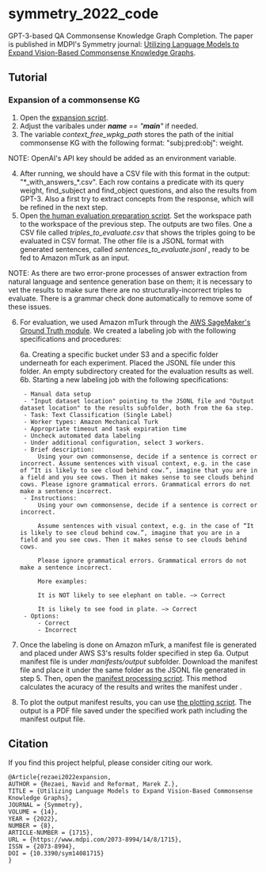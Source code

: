 # symmetry_2022_code
GPT-3-based QA Commonsense Knowledge Graph Completion. The paper is published in MDPI's Symmetry journal: [Utilizing Language Models to Expand Vision-Based Commonsense Knowledge Graphs](https://www.mdpi.com/2073-8994/14/8/1715).

## Tutorial

### Expansion of a commonsense KG
1. Open the [expansion script](scripts/expand_wpkg_using_gpt_3.py).
2. Adjust the varibales under <em> __name__ == "__main__" </em> if needed.
3. The variable <em> context_free_wpkg_path </em> stores the path of the initial commonsense KG with the following format: "subj:pred:obj": weight.

NOTE: OpenAI's API key should be added as an environment variable.

4. After running, we should have a CSV file with this format in the output: "\*\_with\_answers\_\*.csv". Each row contains a predicate with its query weight, find_subject and find_object questions, and also the results from GPT-3. Also a first try to extract concepts from the response, which will be refined in the next step.
5. Open [the human evaluation preparation script](scripts/generate_jsonl_for_human_evaluation.py). Set the workspace path to the workspace of the previous step. The outputs are two files. One a CSV file called <em> triples_to_evaluate.csv </em> that shows the triples going to be evaluated in CSV format. The other file is a JSONL format with generated sentences, called <em> sentences_to_evaluate.jsonl </em>, ready to be fed to Amazon mTurk as an input. 

NOTE: As there are two error-prone processes of answer extraction from natural language and sentence generation base on them; it is necessary to vet the results to make sure there are no structurally-incorrect triples to evaluate. There is a grammar check done automatically to remove some of these issues.

6. For evaluation, we used Amazon mTurk through the [AWS SageMaker's Ground Truth module](https://aws.amazon.com/sagemaker/data-labeling/). We created a labeling job with the following specifications and procedures:

    6a. Creating a specific bucket under S3 and a specific folder underneath for each experiment. Placed the JSONL file under this folder. An empty subdirectory created for the evaluation results as well.
    6b. Starting a new labeling job with the following specifications:
        
        - Manual data setup
        - "Input dataset location" pointing to the JSONL file and "Output dataset location" to the results subfolder, both from the 6a step.
        - Task: Text Classification (Single Label)
        - Worker types: Amazon Mechanical Turk
        - Appropriate timeout and task expiration time
        - Uncheck automated data labeling
        - Under additional configuration, select 3 workers.
        - Brief description:
            Using your own commonsense, decide if a sentence is correct or incorrect. Assume sentences with visual context, e.g. in the case of “It is likely to see cloud behind cow.”, imagine that you are in a field and you see cows. Then it makes sense to see clouds behind cows. Please ignore grammatical errors. Grammatical errors do not make a sentence incorrect.
        - Instructions:
            Using your own commonsense, decide if a sentence is correct or incorrect. 

            Assume sentences with visual context, e.g. in the case of “It is likely to see cloud behind cow.”, imagine that you are in a field and you see cows. Then it makes sense to see clouds behind cows.

            Please ignore grammatical errors. Grammatical errors do not make a sentence incorrect.

            More examples:

            It is NOT likely to see elephant on table. —> Correct

            It is likely to see food in plate. —> Correct
        - Options:
            - Correct
            - Incorrect
7. Once the labeling is done on Amazon mTurk, a manifest file is generated and placed under AWS S3's results folder specified in step 6a. Output manifest file is under <em> manifests/output </em> subfolder. Download the manifest file and place it under the same folder as the JSONL file generated in step 5. Then, open the [manifest processing script](scripts/process_output_manifest.py). This method calculates the acuracy of the results and writes the manifest under <em> </em>.
8. To plot the output manifest results, you can use [the plotting script](scripts/plot_manifest_results.py). The output is a PDF file saved under the specified work path including the manifest output file.

## Citation
If you find this project helpful, please consider citing our work.

```
@Article{rezaei2022expansion,
AUTHOR = {Rezaei, Navid and Reformat, Marek Z.},
TITLE = {Utilizing Language Models to Expand Vision-Based Commonsense Knowledge Graphs},
JOURNAL = {Symmetry},
VOLUME = {14},
YEAR = {2022},
NUMBER = {8},
ARTICLE-NUMBER = {1715},
URL = {https://www.mdpi.com/2073-8994/14/8/1715},
ISSN = {2073-8994},
DOI = {10.3390/sym14081715}
}
```
